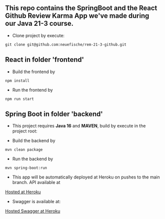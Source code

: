 
## This repo contains the SpringBoot and the React Github Review Karma App we've made during our Java 21-3 course.

* Clone project by execute:

`git clone git@github.com:neuefische/rem-21-3-github.git`
                                
## React in folder 'frontend'

* Build the frontend by

`npm install` 

* Run the frontend by

`npm run start`

## Spring Boot in folder 'backend'

* This project requires __Java 16__ and __MAVEN__, build by execute in the project root:

* Build the backend by

`mvn clean package`

* Run the backend by

`mvn spring-boot:run`

* This app will be automatically deployed at Heroku on pushes to the main branch. API available at 

[Hosted at Heroku](https://rem-21-3-github.herokuapp.com/api/rem213)

* Swagger is available at:

[Hosted Swagger at Heroku](http://rem-21-3-github.herokuapp.com/api/rem213/swagger-ui/)
